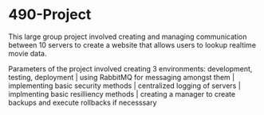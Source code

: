 # 490-Project

This large group project involved creating and managing communication between 10 servers to create a website that allows users to lookup realtime movie data.

Parameters of the project involved creating 3 environments: development, testing, deployment | using RabbitMQ for messaging amongst them | implementing basic security methods | centralized logging of servers | implmenting basic resilliency methods | creating a manager to create backups and execute rollbacks if necesssary

